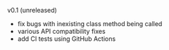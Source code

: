 v0.1 (unreleased)

* fix bugs with inexisting class method being called
* various API compatibility fixes
* add CI tests using GitHub Actions

